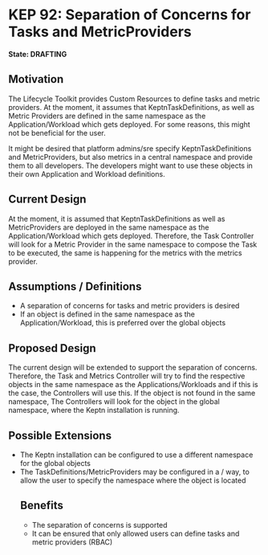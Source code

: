 # KEP 92: Separation of Concerns for Tasks and MetricProviders

**State: DRAFTING**

## Motivation
The Lifecycle Toolkit provides Custom Resources to define tasks and metric providers. At the moment, it assumes that KeptnTaskDefinitions, as well as Metric Providers are defined in the same namespace as the Application/Workload which gets deployed. For some reasons, this might not be beneficial for the user. 

It might be desired that platform admins/sre specify KeptnTaskDefinitions and MetricProviders, but also metrics in a central namespace and provide them to all developers. The developers might want to use these objects in their own Application and Workload definitions.

## Current Design
At the moment, it is assumed that KeptnTaskDefinitions as well as MetricProviders are deployed in the same namespace as the Application/Workload which gets deployed. Therefore, the Task Controller will look for a Metric Provider in the same namespace to compose the Task to be executed, the same is happening for the metrics with the metrics provider.

## Assumptions / Definitions
* A separation of concerns for tasks and metric providers is desired
* If an object is defined in the same namespace as the Application/Workload, this is preferred over the global objects

## Proposed Design
The current design will be extended to support the separation of concerns. Therefore, the Task and Metrics Controller will try to find the respective objects in the same namespace as the Applications/Workloads and if this is the case, the Controllers will use this. If the object is not found in the same namespace, The Controllers will look for the object in the global namespace, where the Keptn installation is running.

## Possible Extensions
* The Keptn installation can be configured to use a different namespace for the global objects
* The TaskDefinitions/MetricProviders may be configured in a <namespace>/<object> way, to allow the user to specify the namespace where the object is located

## Benefits
* The separation of concerns is supported
* It can be ensured that only allowed users can define tasks and metric providers (RBAC)



